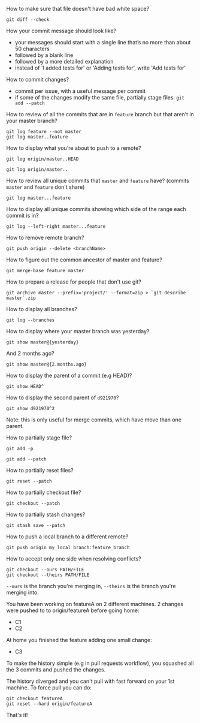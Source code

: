 How to make sure that file doesn't have bad white space?
```
git diff --check
```

How your commit message should look like?
- your messages should start with a single line that’s no more than about 50 characters
- followed by a blank line
- followed by a more detailed explanation
- instead of 'I added tests for' or 'Adding tests for', write 'Add tests for'

How to commit changes?
- commit per issue, with a useful message per commit
- if some of the changes modify the same file, partially stage files:
  `git add --patch`

How to review of all the commits that are in `feature` branch but that aren’t in your
master branch?
```
git log feature --not master
git log master..feature
```

How to display what you're about to push to a remote?
```
git log origin/master..HEAD
```
```
git log origin/master..
```

How to review all unique commits that `master` and `feature` have? (commits `master` and `feature` don't share)
```
git log master...feature
```

How to display all unique commits showing which side of the range each commit is in?
```
git log --left-right master...feature
```

How to remove remote branch?
```
git push origin --delete <branchName>
```

How to figure out the common ancestor of master and feature?
```
git merge-base feature master
```

How to prepare a release for people that don't use git?
```
git archive master --prefix='project/' --format=zip > `git describe master`.zip
```

How to display all branches?
```
git log --branches
```

How to display where your master branch was yesterday?
```
git show master@{yesterday}
```

And 2 months ago?
```
git show master@{2.months.ago}
```

How to display the parent of a commit (e.g HEAD)?
```
git show HEAD^
```

How to display the second parent of `d921970`?
```
git show d921970^2
```
Note: this is only useful for merge commits, which have move than one parent.

How to partially stage file?
```
git add -p
```
```
git add --patch
```

How to partially reset files?
```
git reset --patch
```

How to partially checkout file?
```
git checkout --patch
```

How to partially stash changes?
```
git stash save --patch
```

How to push a local branch to a different remote?
```
git push origin my_local_branch:feature_branch
```

How to accept only one side when resolving conflicts?
```
git checkout --ours PATH/FILE
git checkout --theirs PATH/FILE
```

`--ours` is the branch you're merging in, `--theirs` is the branch you're
merging into.

You have been working on featureA on 2 different machines. 2 changes were pushed
to to origin/featureA before going home:

- C1
- C2

At home you finished the feature adding one small change:

- C3

To make the history simple (e.g in pull requests workflow), you squashed all the
3 commits and pushed the changes.

The history diverged and you can't pull with fast forward on your 1st machine.
To force pull you can do:

```
git checkout featureA
git reset --hard origin/featureA
```

That's it!
